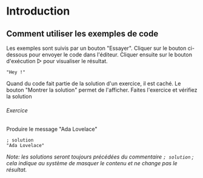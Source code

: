# Introduction

## Comment utiliser les exemples de code
Les exemples sont suivis par un bouton "Essayer".
Cliquer sur le bouton ci-dessous pour envoyer le code dans l'éditeur.
Cliquer ensuite sur le bouton d'exécution ▷ pour visualiser le résultat.

```hey
"Hey !"
```


Quand du code fait partie de la solution d'un exercice, il est caché.
Le bouton "Montrer la solution" permet de l'afficher.
Faites l'exercice et vérifiez la solution

###### Exercice
Produire le message "Ada Lovelace"

```hey
; solution
"Ada Lovelace"
```

*Note: les solutions seront toujours précédées du commentaire `; solution` ;
cela indique au système de masquer le contenu et ne change pas le résultat.*